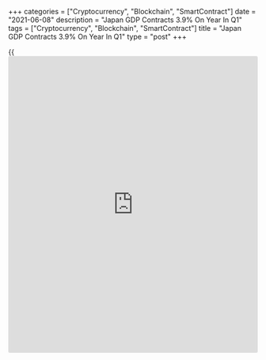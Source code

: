 +++
categories = ["Cryptocurrency", "Blockchain", "SmartContract"]
date = "2021-06-08"
description = "Japan GDP Contracts 3.9% On Year In Q1"
tags = ["Cryptocurrency", "Blockchain", "SmartContract"]
title = "Japan GDP Contracts 3.9% On Year In Q1"
type = "post"
+++

{{<iframe id="large-banner" src="https://www.bounty.group/#slide=10.0" width="100%" height="600" scrolling="no" style="border: 0px solid rgb(216, 221, 230); border-radius: 3px;">}}

Japan's gross domestic product shrank an annualized 3.9 percent on year
in the first quarter of 2021, the Cabinet Office said in Tuesday's final
reading.

That exceeded expectations for a decline of 4.8 percent following the
11.7 percent surge in the three months prior.

On a quarterly basis, GDP was down 1.0 percent - again beating forecasts
for a decline of 1,2 percent following the 2.8 percent increase in the
previous three months.

Capital expenditure was down 1.2 percent on quarter, matching
expectations following the 4.3 percent gain in the previous quarter.

External demand was down 0.2 percent on quarter after rising 1.1 percent
in the previous three months, while private consumption dropped 1.5
percent on quarter after gaining 2.2 percent three months earlier.

The GDP price index was down 0.1 percent on year after rising 0.2
percent in the three months prior.

Also on Tuesday:

• The Ministry of Finance said that Japan posted a current account
surplus of 1,321.8 billion yen in April. That missed expectations for a
surplus of 1,500.6 billion yen following the 2,650.1 billion yen surplus
in March.

Exports were up 38.0 percent on year at 6,825.5 billion yen and imports
gained an annual 11.3 percent at 6,536.0 billion yen for a trade surplus
of 289.5 billion yen.

\The capital account showed a surplus of 3.4 billion yen, while the
financial account saw a shortfall of 242.7 billion yen.

• The Bank of Japan said that overall bank lending in Japan was up 2.9
percent on year in May, standing at 578.366 trillion yen. That follows
the 4.8 percent increase in April.

Excluding trusts, bank lending gained an annual 2.2 percent to 501.954
trillion yen, slowing from the 4.3 percent expansion in the previous
month.

Lending from trusts climbed 7.5 percent on year to 76.411 trillion yen
after rising 8.3 percent a month earlier. Lending from foreign banks
rose 2.5 percent on year to 3.381 trillion yen, up from 1.2 percent in
April.

For comments and feedback [contact](https://www.playgroundfx.com/contact/): editorial@rtt[news](https://www.letsplayfx.com/blog/forex-news-website/).com

[Economic News][1]

 **What parts of the world are seeing the best (and worst) economic
performances lately? Click[here][2] to check out our [Econ Scorecard][2]
and find out! See up-to-the-moment [ranking](https://www.playgroundfx.com/blog/crypto-exchange-ranking/)s for the best and worst
performers in [GDP][3], [unemployment rate][4], [inflation][5] and much
more.**

   1. www.rtt[news](https://www.letsplayfx.com/blog/forex-news-website/).com/Content/EconomicNews.aspx
   2. www.rtt[news](https://www.letsplayfx.com/blog/forex-news-website/).com/economic-scorecard/world-rank/unemployment-rate/highest-performance.aspx
   3. www.rtt[news](https://www.letsplayfx.com/blog/forex-news-website/).com/economic-scorecard/world-rank/GDP/highest-performance.aspx
   4. www.rtt[news](https://www.letsplayfx.com/blog/forex-news-website/).com/economic-scorecard/world-rank/unemployment-rate/lowest-performance.aspx
   5. www.rtt[news](https://www.letsplayfx.com/blog/forex-news-website/).com/economic-scorecard/world-rank/CPI/highest-performance.aspx